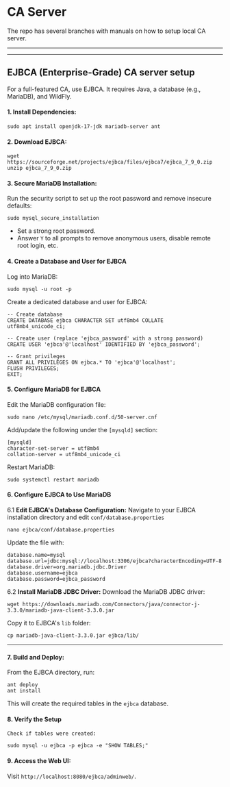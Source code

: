 # CA Server
The repo has several branches with manuals on how to setup local CA server.
___
___

## EJBCA (Enterprise-Grade) CA server setup

For a full-featured CA, use EJBCA. It requires Java, a database (e.g., MariaDB), and WildFly.

#### 1. **Install Dependencies:**
```
sudo apt install openjdk-17-jdk mariadb-server ant
```

#### 2. **Download EJBCA:**
```
wget https://sourceforge.net/projects/ejbca/files/ejbca7/ejbca_7_9_0.zip
unzip ejbca_7_9_0.zip
```

#### 3. **Secure MariaDB Installation:**

   Run the security script to set up the root password and remove insecure defaults:
```
sudo mysql_secure_installation
```
- Set a strong root password.
- Answer `Y` to all prompts to remove anonymous users, disable remote root login, etc.

#### 4. **Create a Database and User for EJBCA**

   Log into MariaDB:
   ```
   sudo mysql -u root -p
   ```
   Create a dedicated database and user for EJBCA:
```
-- Create database
CREATE DATABASE ejbca CHARACTER SET utf8mb4 COLLATE utf8mb4_unicode_ci;

-- Create user (replace 'ejbca_password' with a strong password)
CREATE USER 'ejbca'@'localhost' IDENTIFIED BY 'ejbca_password';

-- Grant privileges
GRANT ALL PRIVILEGES ON ejbca.* TO 'ejbca'@'localhost';
FLUSH PRIVILEGES;
EXIT;
```

#### 5. **Configure MariaDB for EJBCA**
   Edit the MariaDB configuration file:
   ```
   sudo nano /etc/mysql/mariadb.conf.d/50-server.cnf
   ```
   Add/update the following under the `[mysqld]` section:
   ```
   [mysqld]
   character-set-server = utf8mb4
   collation-server = utf8mb4_unicode_ci
   ```
   Restart MariaDB:
   ```
   sudo systemctl restart mariadb
   ```

#### 6. **Configure EJBCA to Use MariaDB**
   6.1 **Edit EJBCA's Database Configuration:**
   Navigate to your EJBCA installation directory and edit `conf/database.properties`
   ```
nano ejbca/conf/database.properties
```
Update the file with:
```
database.name=mysql
database.url=jdbc:mysql://localhost:3306/ejbca?characterEncoding=UTF-8
database.driver=org.mariadb.jdbc.Driver
database.username=ejbca
database.password=ejbca_password
```

6.2 **Install MariaDB JDBC Driver:**
Download the MariaDB JDBC driver:
```
wget https://downloads.mariadb.com/Connectors/java/connector-j-3.3.0/mariadb-java-client-3.3.0.jar
```

Copy it to EJBCA's `lib` folder:
```
cp mariadb-java-client-3.3.0.jar ejbca/lib/
```
---



#### 7. **Build and Deploy:**
   From the EJBCA directory, run:
```
ant deploy
ant install
```
This will create the required tables in the `ejbca` database.

#### 8. **Verify the Setup**
    Check if tables were created:
   ```
   sudo mysql -u ejbca -p ejbca -e "SHOW TABLES;"
   ```
   

#### 9. **Access the Web UI:**

   Visit `http://localhost:8080/ejbca/adminweb/`.


